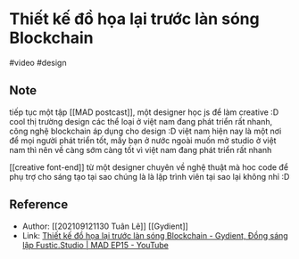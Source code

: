 # Thiết kế đồ họa lại trước làn sóng Blockchain

#video #design

## Note

tiếp tục một tập [[MAD postcast]],
một designer học js để làm creative :D cool
thị trường design các thể loại ở việt nam đang phát triển rất nhanh,
công nghệ blockchain áp dụng cho design :D
việt nam hiện nay là một nơi để mọi người phát triển tốt,
mấy bạn ở nước ngoài muốn mở studio ở việt nam thì nên về càng sớm càng tốt
vì việt nam đang phát triển rất nhanh

[[creative font-end]] từ một designer chuyên về nghệ thuật mà hoc code để phụ trợ cho sáng tạo tại sao chúng là là lập trình viên tại sao lại không nhỉ :D

## Reference

- Author: [[202109121130 Tuân Lê]] [[Gydient]]
- Link: [Thiết kế đồ họa lại trước làn sóng Blockchain - Gydient, Đồng sáng lập Fustic.Studio | MAD EP15 - YouTube](https://www.youtube.com/watch?v=G3IoEc7EHlg)
